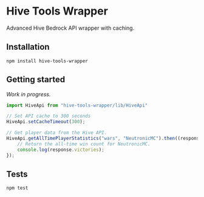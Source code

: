 Hive Tools Wrapper
=========
Advanced Hive Bedrock API wrapper with caching.

## Installation
  `npm install hive-tools-wrapper`

## Getting started
*Work in progress.*

```js
import HiveApi from "hive-tools-wrapper/lib/HiveApi"

// Set API cache to 300 seconds
HiveApi.setCacheTimeout(300);

// Get player data from the Hive API.
HiveApi.getAllTimePlayerStatistics("wars", "NeutronicMC").then((response) => {
    // Return the all-time win count for NeutronicMC.
    console.log(response.victories);
});
```

## Tests

  `npm test`
